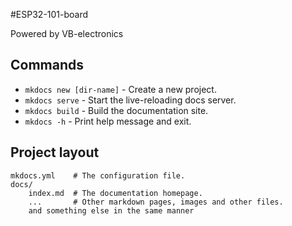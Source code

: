 #ESP32-101-board

Powered by VB-electronics



## Commands

* `mkdocs new [dir-name]` - Create a new project.
* `mkdocs serve` - Start the live-reloading docs server.
* `mkdocs build` - Build the documentation site.
* `mkdocs -h` - Print help message and exit.   

## Project layout

    mkdocs.yml    # The configuration file.
    docs/
        index.md  # The documentation homepage.
        ...       # Other markdown pages, images and other files.
        and something else in the same manner
